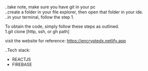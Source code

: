 ..take note, make sure you have git in your pc <br>
..create a folder in your file explorer, then open that folder in your ide. <br>
..in your terminal, follow the step 1. <br>

To obtain the code, simply follow these steps as outlined. <br>
1.git clone [http, ssh, or gh path]

visit the website for reference:
https://encryptedx.netlify.app

..Tech stack: <br>
<ul>
  <li>REACTJS</li>
  <li>FIREBASE</li>
</ul>




